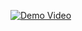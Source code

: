 [![Demo Video](http://img.youtube.com/vi/YOUR_VIDEO_ID_HERE/0.jpg)](http://www.youtube.com/watch?v=-exNV5n733Q)
